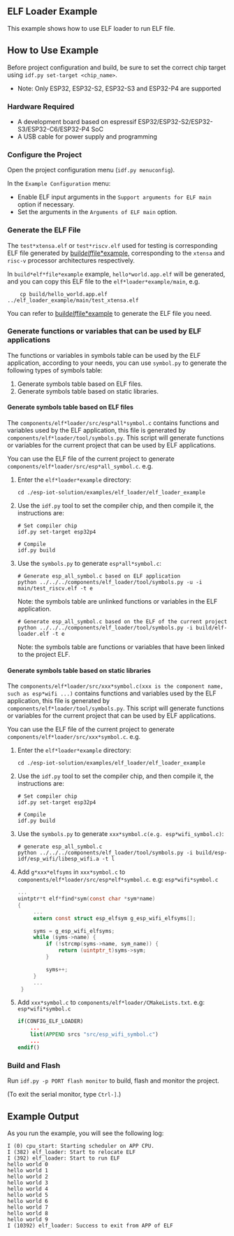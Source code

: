 ## ELF Loader Example

This example shows how to use ELF loader to run ELF file.

## How to Use Example

Before project configuration and build, be sure to set the correct chip target using `idf.py set-target <chip_name>`.

* Note: Only ESP32, ESP32-S2, ESP32-S3 and ESP32-P4 are supported

### Hardware Required

* A development board based on espressif ESP32/ESP32-S2/ESP32-S3/ESP32-C6/ESP32-P4 SoC
* A USB cable for power supply and programming

### Configure the Project

Open the project configuration menu (`idf.py menuconfig`).

In the `Example Configuration` menu:

* Enable ELF input arguments in the `Support arguments for ELF main` option if necessary.
* Set the arguments in the `Arguments of ELF main` option.

### Generate the ELF File

The `test*xtensa.elf` or `test*riscv.elf` used for testing is corresponding ELF file generated by [build*elf*file*example](https://github.com/espressif/esp-iot-solution/tree/master/examples/elf*loader/build*elf*file_example), corresponding to the `xtensa` and `risc-v` processor architectures respectively.

In `build*elf*file*example` example, `hello*world.app.elf` will be generated, and you can copy this ELF file to the `elf*loader*example/main`, e.g.
```
    cp build/hello_world.app.elf ../elf_loader_example/main/test_xtensa.elf
```

You can refer to [build*elf*file*example](https://github.com/espressif/esp-iot-solution/tree/master/examples/elf*loader/build*elf*file_example) to generate the ELF file you need.

### Generate functions or variables that can be used by ELF applications

The functions or variables in symbols table can be used by the ELF application, according to your needs, you can use `symbol.py` to generate the following types of symbols table:
1. Generate symbols table based on ELF files.
2. Generate symbols table based on static libraries.

#### Generate symbols table based on ELF files

The `components/elf*loader/src/esp*all*symbol.c` contains functions and variables used by the ELF application, this file is generated by `components/elf*loader/tool/symbols.py`.
This script will generate functions or variables for the current project that can be used by ELF applications.

You can use the ELF file of the current project to generate `components/elf*loader/src/esp*all_symbol.c`. e.g.

1. Enter the `elf*loader*example` directory:

    ```linux
    cd ./esp-iot-solution/examples/elf_loader/elf_loader_example
    ```

2. Use the `idf.py` tool to set the compiler chip, and then compile it, the instructions are:

    ```linux
    # Set compiler chip
    idf.py set-target esp32p4

    # Compile
    idf.py build
    ```

3. Use the `symbols.py` to generate `esp*all*symbol.c`:

    ```linux
    # Generate esp_all_symbol.c based on ELF application
    python ../../../components/elf_loader/tool/symbols.py -u -i main/test_riscv.elf -t e
    ```
    Note: the symbols table are unlinked functions or variables in the ELF application.

    ```linux
    # Generate esp_all_symbol.c based on the ELF of the current project
    python ../../../components/elf_loader/tool/symbols.py -i build/elf-loader.elf -t e
    ```
    Note: the symbols table are functions or variables that have been linked to the project ELF.

#### Generate symbols table based on static libraries

The `components/elf*loader/src/xxx*symbol.c(xxx is the component name, such as esp*wifi ...)` contains functions and variables used by the ELF application, this file is generated by `components/elf*loader/tool/symbols.py`.
This script will generate functions or variables for the current project that can be used by ELF applications.

You can use the ELF file of the current project to generate `components/elf*loader/src/xxx*symbol.c`. e.g.

1. Enter the `elf*loader*example` directory:

    ```linux
    cd ./esp-iot-solution/examples/elf_loader/elf_loader_example
    ```

2. Use the `idf.py` tool to set the compiler chip, and then compile it, the instructions are:

    ```linux
    # Set compiler chip
    idf.py set-target esp32p4

    # Compile
    idf.py build
    ```

3. Use the `symbols.py` to generate `xxx*symbol.c(e.g. esp*wifi_symbol.c)`:

    ```linux
    # generate esp_all_symbol.c
    python ../../../components/elf_loader/tool/symbols.py -i build/esp-idf/esp_wifi/libesp_wifi.a -t l
    ```

4. Add `g*xxx*elfsyms` in `xxx*symbol.c` to `components/elf*loader/src/esp*elf*symbol.c`. e.g: `esp*wifi*symbol.c`

   ```c
   ...
   uintptr*t elf*find*sym(const char *sym*name)
   {
        ...
        extern const struct esp_elfsym g_esp_wifi_elfsyms[];

        syms = g_esp_wifi_elfsyms;
        while (syms->name) {
            if (!strcmp(syms->name, sym_name)) {
                return (uintptr_t)syms->sym;
            }

            syms++;
        }
        ...
    }
   ```

5. Add `xxx*symbol.c` to `components/elf*loader/CMakeLists.txt`. e.g: `esp*wifi*symbol.c`

    ```cmake
    if(CONFIG_ELF_LOADER)
        ...
        list(APPEND srcs "src/esp_wifi_symbol.c")
        ...
    endif()
    ```

### Build and Flash

Run `idf.py -p PORT flash monitor` to build, flash and monitor the project.

(To exit the serial monitor, type ``Ctrl-]``.)

## Example Output

As you run the example, you will see the following log:

```
I (0) cpu_start: Starting scheduler on APP CPU.
I (382) elf_loader: Start to relocate ELF
I (392) elf_loader: Start to run ELF
hello world 0
hello world 1
hello world 2
hello world 3
hello world 4
hello world 5
hello world 6
hello world 7
hello world 8
hello world 9
I (10392) elf_loader: Success to exit from APP of ELF
```
